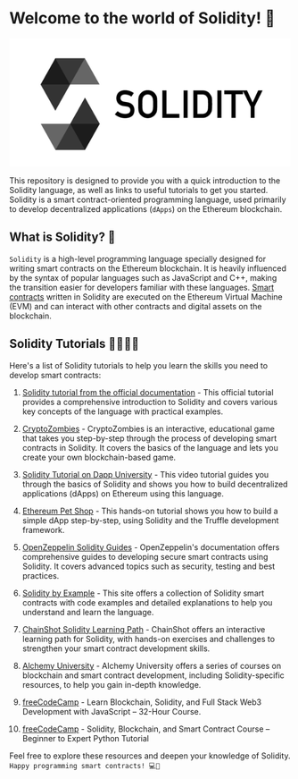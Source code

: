 # Welcome to the world of Solidity! 👋

![Solidity Logo](logo.webp)

This repository is designed to provide you with a quick introduction to the Solidity language, as well as links to useful tutorials to get you started. Solidity is a smart contract-oriented programming language, used primarily to develop decentralized applications (`dApps`) on the Ethereum blockchain.

## What is Solidity? 🤔

`Solidity` is a high-level programming language specially designed for writing smart contracts on the Ethereum blockchain. It is heavily influenced by the syntax of popular languages such as JavaScript and C++, making the transition easier for developers familiar with these languages. [Smart contracts](https://github.com/ChainShareLabs/SmartContracts/blob/main/README.md) written in Solidity are executed on the Ethereum Virtual Machine (EVM) and can interact with other contracts and digital assets on the blockchain.

## Solidity Tutorials 👨‍🏫👩‍🏫

Here's a list of Solidity tutorials to help you learn the skills you need to develop smart contracts:

1. [Solidity tutorial from the official documentation](https://docs.soliditylang.org/en/latest/solidity-by-example.html) - This official tutorial provides a comprehensive introduction to Solidity and covers various key concepts of the language with practical examples.

2. [CryptoZombies](https://cryptozombies.io/) - CryptoZombies is an interactive, educational game that takes you step-by-step through the process of developing smart contracts in Solidity. It covers the basics of the language and lets you create your own blockchain-based game.

3. [Solidity Tutorial on Dapp University](https://www.dappuniversity.com/solidity) - This video tutorial guides you through the basics of Solidity and shows you how to build decentralized applications (dApps) on Ethereum using this language.

4. [Ethereum Pet Shop](https://www.trufflesuite.com/tutorials/pet-shop) - This hands-on tutorial shows you how to build a simple dApp step-by-step, using Solidity and the Truffle development framework.

5. [OpenZeppelin Solidity Guides](https://docs.openzeppelin.com/contracts/4.x/) - OpenZeppelin's documentation offers comprehensive guides to developing secure smart contracts using Solidity. It covers advanced topics such as security, testing and best practices.

6. [Solidity by Example](https://solidity-by-example.org/) - This site offers a collection of Solidity smart contracts with code examples and detailed explanations to help you understand and learn the language.

7. [ChainShot Solidity Learning Path](https://www.chainshot.com/learn/solidity) - ChainShot offers an interactive learning path for Solidity, with hands-on exercises and challenges to strengthen your smart contract development skills.

8. [Alchemy University](https://alchemy.com/university) - Alchemy University offers a series of courses on blockchain and smart contract development, including Solidity-specific resources, to help you gain in-depth knowledge.

9. [freeCodeCamp](https://youtu.be/gyMwXuJrbJQ) - Learn Blockchain, Solidity, and Full Stack Web3 Development with JavaScript – 32-Hour Course.

10. [freeCodeCamp](https://youtu.be/M576WGiDBdQ) - Solidity, Blockchain, and Smart Contract Course – Beginner to Expert Python Tutorial


Feel free to explore these resources and deepen your knowledge of Solidity. `Happy programming smart contracts! 💻🚀`
